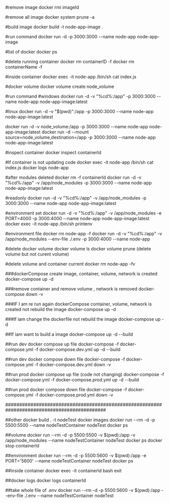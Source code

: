 #remove image
docker rmi imageId

#remove all image
docker system prune -a

#build image
docker build -t node-app-image .

#run command
docker run -d -p 3000:3000 --name node-app node-app-image

#list of docker
docker ps

#delete running container
docker rm containerID -f
docker rm containerName -f

#inside container
docker exec -it node-app /bin/sh
cat index.js

#docker volume
docker volume create node_volume

#run command
#windows
docker run -d -v "%cd%:/app" -p 3000:3000 --name node-app node-app-image:latest

#linux
docker run -d -v "$(pwd)":/app -p 3000:3000 --name node-app node-app-image:latest

docker run -d -v node_volume:/app -p 3000:3000 --name node-app node-app-image:latest
docker run -d --mount source=node_volume,destination=/app -p 3000:3000 --name node-app node-app-image:latest

#inspect container
docker inspect containerId

#If container is not updating code
docker exec -it node-app /bin/sh
cat index.js
docker logs node-app

#after modules deleted
docker rm -f containerId
docker run -d -v "%cd%:/app" -v /app/node_modules -p 3000:3000 --name node-app node-app-image:latest

#readonly
docker run -d -v "%cd%:/app" -v /app/node_modules -p 3000:3000 --name node-app node-app-image:latest

#environment set
docker run -d -v "%cd%:/app" -v /app/node_modules -e PORT=4000 -p 3000:4000 --name node-app node-app-image:latest
docker exec -it node-app /bin/sh
printenv

#environment file
docker rm node-app -f
docker run -d -v "%cd%:/app" -v /app/node_modules --env-file ./.env -p 3000:4000 --name node-app

#delete docker volume
docker volume ls
docker volume prune (delete volume but not curent volume)

#delete volume and container current
docker rm node-app -fv

###dockerCompose create image, container, volume, network is created
docker-compose up -d

###remove container and remove volume , network is removed
docker-compose down -v

###IF I am re run again dockerCompose container, volume, network is created
not rebuild the image
docker-compose up -d

###If iam change the dockerfile
not rebuild the image
docker-compose up -d

##If iam want to build a image
docker-compose up -d --build

##run dev docker compose up file
docker-compose -f docker-compose.yml -f docker-compose.dev.yml up -d --build

##run dev docker compose down file
docker-compose -f docker-compose.yml -f docker-compose.dev.yml down -v

##run prod docker compose up file (code not changing)
docker-compose -f docker-compose.yml -f docker-compose.prod.yml up -d --build

##run prod docker compose down file
docker-compose -f docker-compose.yml -f docker-compose.prod.yml down -v

############################################################################################

##other
docker build . -t nodeTest
docker images
docker run --rm -d -p 5500:5500 --name nodeTestContainer nodeTest
docker ps

##volume
docker run --rm -d -p 5500:5500 -v $(pwd):/app -v /app/node_modules --name nodeTestContainer nodeTest
docker ps
docker stop containerId

##environment
docker run --rm -d -p 5500:5600 -v $(pwd):/app -e PORT='5600' --name nodeTestContainer nodeTest
docker ps

##inside container
docker exec -it containerId bash
exit

##docker logs
docker logs containerId

##take whole file of .env
docker run --rm -d -p 5500:5600 -v $(pwd):/app --env-file ./.env --name nodeTestContainer nodeTest
